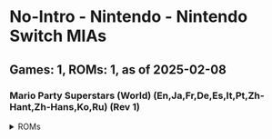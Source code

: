 # No-Intro - Nintendo - Nintendo Switch MIAs
## Games: 1, ROMs: 1, as of 2025-02-08
### Mario Party Superstars (World) (En,Ja,Fr,De,Es,It,Pt,Zh-Hant,Zh-Hans,Ko,Ru) (Rev 1)
<details>
<summary>ROMs</summary>

- Mario Party Superstars (World) (En,Ja,Fr,De,Es,It,Pt,Zh-Hant,Zh-Hans,Ko,Ru) (Rev 1).xci, CRC: d94a413f
</details>

